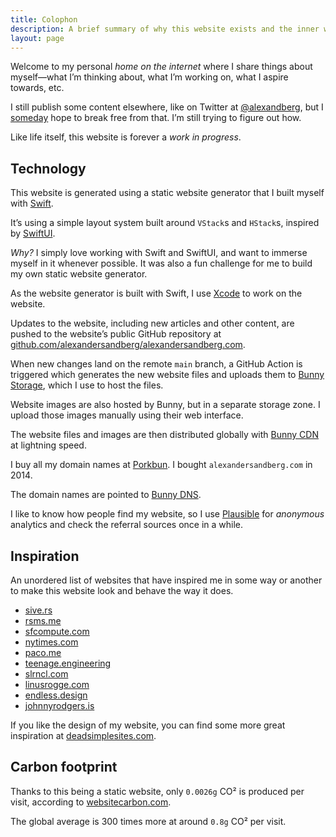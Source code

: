 ```yaml
---
title: Colophon
description: A brief summary of why this website exists and the inner workings of it.
layout: page
---
```


Welcome to my personal _home on the internet_ where I share things about myself—what I’m thinking about, what I’m working on, what I aspire towards, etc.

I still publish some content elsewhere, like on Twitter at [@alexandberg](https://twitter.com/alexandberg), but I [someday](/someday/) hope to break free from that. I’m still trying to figure out how.

Like life itself, this website is forever a _work in progress_.

## Technology

This website is generated using a static website generator that I built myself with [Swift](https://swift.org).

It’s using a simple layout system built around `VStack`s and `HStack`s, inspired by [SwiftUI](https://developer.apple.com/xcode/swiftui/).

_Why?_ I simply love working with Swift and SwiftUI, and want to immerse myself in it whenever possible. It was also a fun challenge for me to build my own static website generator.

As the website generator is built with Swift, I use [Xcode](https://developer.apple.com/xcode/) to work on the website.

Updates to the website, including new articles and other content, are pushed to the website’s public GitHub repository at [github.com/alexandersandberg/alexandersandberg.com](https://github.com/alexandersandberg/alexandersandberg.com).

When new changes land on the remote `main` branch, a GitHub Action is triggered which generates the new website files and uploads them to [Bunny Storage](https://bunny.net/storage/), which I use to host the files.

Website images are also hosted by Bunny, but in a separate storage zone. I upload those images manually using their web interface.

The website files and images are then distributed globally with [Bunny CDN](https://bunny.net/cdn/) at lightning speed.

I buy all my domain names at [Porkbun](https://porkbun.com). I bought `alexandersandberg.com` in 2014.

The domain names are pointed to [Bunny DNS](https://bunny.net/dns/).

I like to know how people find my website, so I use [Plausible](https://plausible.io) for _anonymous_ analytics and check the referral sources once in a while.

## Inspiration

An unordered list of websites that have inspired me in some way or another to make this website look and behave the way it does.

- [sive.rs](https://sive.rs/)
- [rsms.me](https://rsms.me/)
- [sfcompute.com](https://sfcompute.com/)
- [nytimes.com](https://www.nytimes.com)
- [paco.me](https://paco.me/)
- [teenage.engineering](https://teenage.engineering/)
- [slrncl.com](https://slrncl.com)
- [linusrogge.com](https://linusrogge.com/)
- [endless.design](https://endless.design)
- [johnnyrodgers.is](https://johnnyrodgers.is/)

If you like the design of my website, you can find some more great inspiration at [deadsimplesites.com](https://deadsimplesites.com).

## Carbon footprint

Thanks to this being a static website, only `0.0026g` CO² is produced per visit, according to [websitecarbon.com](https://www.websitecarbon.com/website/alexandersandberg-com/).

The global average is 300 times more at around `0.8g` CO² per visit.
